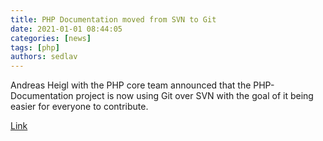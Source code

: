 ```yaml
---
title: PHP Documentation moved from SVN to Git
date: 2021-01-01 08:44:05
categories: [news]
tags: [php]
authors: sedlav
---
```


Andreas Heigl with the PHP core team announced that the PHP-Documentation project is now using Git over SVN with the goal of it being easier for everyone to contribute.

[Link](https://laravel-news.com/php-documentation-git)
